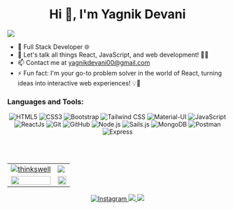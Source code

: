<!--
**devaniyagnik/devaniyagnik** is a ✨ _special_ ✨ repository because its `README.md` (this file) appears on your GitHub profile.

Here are some ideas to get you started:

- 🔭 I’m currently working on ...
- 🌱 I’m currently learning ...
- 👯 I’m looking to collaborate on ...
- 🤔 I’m looking for help with ...
- 💬 Ask me about ...
- 📫 How to reach me: ...
- 😄 Pronouns: ...
- ⚡ Fun fact: ...
-->

<h1 align="center">Hi 👋, I'm Yagnik Devani</h1>
<img src="https://user-images.githubusercontent.com/73097560/115834477-dbab4500-a447-11eb-908a-139a6edaec5c.gif">

- 🚀 Full Stack Developer 🌐
- 💬 Let's talk all things React, JavaScript, and web development! 👨‍💻
- 📫 Contact me at [yagnikdevani00@gmail.com](mailto:yagnikdevani00@gmail.com)
- ⚡ Fun fact: I'm your go-to problem solver in the world of React, turning ideas into interactive web experiences! 💡🔧

<h3 align="left">Languages and Tools:</h3>
<p align="center">
  <img alt="HTML5" src="https://img.shields.io/badge/html5-%23E34F26.svg?&style=for-the-badge&logo=html5&logoColor=white"/>
  <img alt="CSS3" src="https://img.shields.io/badge/css3-%231572B6.svg?&style=for-the-badge&logo=css3&logoColor=white"/>
  <img alt="Bootstrap" src="https://img.shields.io/badge/bootstrap-%23563D7C.svg?&style=for-the-badge&logo=bootstrap&logoColor=white"/>
  <img alt="Tailwind CSS" src="https://img.shields.io/badge/tailwindcss-%2338B2AC.svg?&style=for-the-badge&logo=tailwind-css&logoColor=white"/>
  <img alt="Material-UI" src="https://img.shields.io/badge/material--ui-%230081CB.svg?&style=for-the-badge&logo=material-ui&logoColor=white"/>
  <img alt="JavaScript" src="https://img.shields.io/badge/javascript-%23323330.svg?&style=for-the-badge&logo=javascript&logoColor=%23F7DF1E"/>
  <img alt="ReactJs" src="https://img.shields.io/badge/react.js-%2320232a.svg?&style=for-the-badge&logo=react&logoColor=%2361DAFB"/>
  <img alt="Git" src="https://img.shields.io/badge/git-%23F05033.svg?&style=for-the-badge&logo=git&logoColor=white"/>
  <img alt="GitHub" src="https://img.shields.io/badge/github-%23121011.svg?&style=for-the-badge&logo=github&logoColor=white"/>
  <img alt="Node.js" src="https://img.shields.io/badge/node.js-%23339933.svg?&style=for-the-badge&logo=node.js&logoColor=white"/>
  <img alt="Sails.js" src="https://img.shields.io/badge/sails.js-%23339999.svg?&style=for-the-badge&logo=sails.js&logoColor=white"/>
  <img alt="MongoDB" src="https://img.shields.io/badge/mongodb-%2347A248.svg?&style=for-the-badge&logo=mongodb&logoColor=white"/>
  <img alt="Postman" src="https://img.shields.io/badge/postman-%23FF6C37.svg?&style=for-the-badge&logo=postman&logoColor=white"/>
  <img alt="Express" src="https://img.shields.io/badge/express-%23404d59.svg?&style=for-the-badge&logo=express&logoColor=white"/>
</p>



<br/> <br/>

<table>
  <tr>
    <td>
      <a href="https://www.github.com/devaniyagnik">
     <img src="https://github-readme-stats.vercel.app/api?username=devaniyagnik&show_icons=true&theme=tokyonight&count_private=true&hide_border=true" alt="thinkswell" />
      </a>
    </td>
    <td> 
      <a href="https://www.github.com/devaniyagnik">
       <img src ="http://github-readme-streak-stats.herokuapp.com?user=devaniyagnik&hide_border=true&theme=tokyonight" />
      </a>
    </td>
  </tr>
  <tr>
    <td>
      <a href="https://www.github.com/devaniyagnik">
       <img src ="https://github-readme-stats.vercel.app/api/top-langs/?username=devaniyagnik&langs_count=8&layout=compact&theme=tokyonight&hide_border=true" style="width:100%;" />
      </a>
    </td>
     <td>
       <a href="https://www.github.com/devaniyagnik/master-portfolio" >
       <img src ="https://github-readme-stats.vercel.app/api/pin/?username=devaniyagnik&repo=master-portfolio&theme=tokyonight&show_icons=true&hide_border=true" style="width:100%;" />
      </a>
    </td>
  </tr>
</table>
<p align="center"> 
  <a href="https://www.instagram.com/devani_yagnik_">
    <img alt="Instagram" src="https://img.shields.io/badge/devani_yagnik_-%23E4405F.svg?&style=for-the-badge&logo=Instagram&logoColor=white"/>
  </a>
    
<a href="https://linkedin.com/in/yagnikdevani">
  <img src="https://img.shields.io/badge/linkedin-%230077B5.svg?&style=for-the-badge&logo=linkedin&logoColor=white">
</a>
<a href="https://yagnikdevani.vercel.app">
  <img src="https://img.shields.io/badge/My%20Website-%230077B5?&style=for-the-badge&logo=Website&logoColor=white">
</a>

</p>
